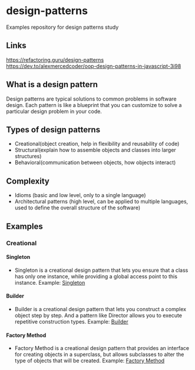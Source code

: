 # design-patterns
Examples repository for design patterns study


## Links
https://refactoring.guru/design-patterns \
https://dev.to/alexmercedcoder/oop-design-patterns-in-javascript-3i98


## What is a design pattern
Design patterns are typical solutions to common problems
in software design. Each pattern is like a blueprint
that you can customize to solve a particular
design problem in your code.


## Types of design patterns
- Creational(object creation, help in flexibility and reusability of code)
- Structural(explain how to assemble objects and classes into larger structures)
- Behavioral(communication between objects, how objects interact)

## Complexity
- Idioms (basic and low level, only to a single language)
- Architectural patterns (high level, can be applied to multiple languages, used to define the overall structure of the software)


## Examples

### Creational

#### Singleton
- Singleton is a creational design pattern that lets you ensure that a class has only one instance, while providing a global access point to this instance.
Example: [Singleton](src/creational/singleton/Singleton.ts)

#### Builder
- Builder is a creational design pattern that lets you construct a complex object step by step. And a pattern like Director allows you to execute repetitive construction types.
Example: [Builder](src/creational/builder/Builder.ts)

#### Factory Method
- Factory Method is a creational design pattern that provides an interface for creating objects in a superclass, but allows subclasses to alter the type of objects that will be created.
Example: [Factory Method](src/creational/factory-method/FactoryMethod.ts)
